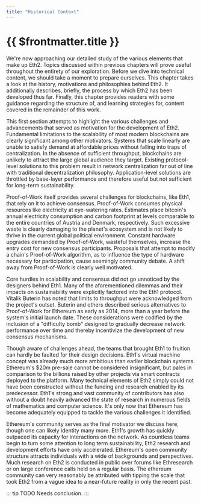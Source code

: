 ```yaml
---
title: "Historical Context"
---
```


# {{ $frontmatter.title }}

We're now approaching our detailed study of the various elements that make up Eth2. Topics discussed within previous chapters will prove useful throughout the entirety of our exploration. Before we dive into technical content, we should take a moment to prepare ourselves. This chapter takes a look at the history, motivations and philosophies behind Eth2. It additionally describes, briefly, the process by which Eth2 has been developed thus far. Finally, this chapter provides readers with some guidance regarding the structure of, and learning strategies for, content covered in the remainder of this work.

This first section attempts to highlight the various challenges and advancements that served as motivation for the development of Eth2. Fundamental limitations to the scalability of most modern blockchains are clearly significant among other motivators. Systems that scale linearly are unable to satisfy demand at affordable prices without falling into traps of centralization. In the absence of sufficient throughput, blockchains are unlikely to attract the large global audience they target. Existing protocol-level solutions to this problem result in network centralization far out of line with traditional decentralization philosophy. Application-level solutions are throttled by base-layer performance and therefore useful but not sufficient for long-term sustainability.

Proof-of-Work itself provides several challenges for blockchains, like Eth1, that rely on it to achieve consensus. Proof-of-Work consumes physical resources like electricity at eye-watering rates. Estimates place bitcoin's annual electricity consumption and carbon footprint at levels comparable to the entire countries of Austria and Denmark, respectively. Such excessive waste is clearly damaging to the planet's ecosystem and is not likely to thrive in the current global political environment. Constant hardware upgrades demanded by Proof-of-Work, wasteful themselves, increase the entry cost for new consensus participants. Proposals that attempt to modify a chain's Proof-of-Work algorithm, as to influence the type of hardware necessary for participation, cause seemingly community debate. A shift away from Proof-of-Work is clearly well motivated.

Core hurdles in scalability and consensus did not go unnoticed by the designers behind Eth1. Many of the aforementioned dilemmas and their impacts on sustainability were explicitly factored into the Eth1 protocol. Vitalik Buterin has noted that limits to throughput were acknowledged from the project's outset. Buterin and others described serious alternatives to Proof-of-Work for Ethereum as early as 2014, more than a year before the system's initial launch date. These considerations were codified by the inclusion of a "difficulty bomb" designed to gradually decrease network performance over time and thereby incentivize the development of new consensus mechanisms.

Though aware of challenges ahead, the teams that brought Eth1 to fruition can hardly be faulted for their design decisions. Eth1's virtual machine concept was already much more ambitious than earlier blockchain systems. Ethereum's $20m pre-sale cannot be considered insignificant, but pales in comparison to the billions raised by other projects via smart contracts deployed to the platform. Many technical elements of Eth2 simply could not have been constructed without the funding and research enabled by its predecessor. Eth1's strong and vast community of contributors has also without a doubt heavily advanced the state of research in numerous fields of mathematics and computer science. It's only now that Ethereum has become adequately equipped to tackle the various challenges it identified.

Ethereum's community serves as the final motivator we discuss here, though one can likely identity many more. Eth1's growth has quickly outpaced its capacity for interactions on the network. As countless teams begin to turn some attention to long term sustainability, Eth2 research and development efforts have only accelerated. Ethereum's open community structure attracts individuals with a wide of backgrounds and perspectives. Much research on Eth2 is conducted in public over forums like Ethresearch or on large conference calls held on a regular basis. The ethereum community can very reasonably be attributed with tipping the scale that took Eth2 from a vague idea to a near-future reality in only the recent past.

::: tip TODO Needs conclusion. :::
